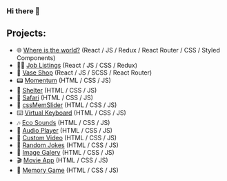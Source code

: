### Hi there 👋

## Projects:
- :globe_with_meridians: [Where is the world?](https://where-in-the-world-by1v32hm4-ywvv.vercel.app/) (React / JS / Redux / React Router / CSS / Styled Components)
- :man_technologist: [Job Listings](https://ywvv.github.io/job-listings/) (React / JS / CSS / Redux)
- :amphora: [Vase Shop](https://ywvv.github.io/vase-shop/) (React / JS / SCSS / React Router)
- :pager: [Momentum](https://ywvv.github.io/momentum/) (HTML / CSS / JS)
- :dog: [Shelter](https://ywvv.github.io/shelter/) (HTML / CSS / JS)
- :giraffe: [Safari](https://ywvv.github.io/Safari/) (HTML / CSS / JS)
- :hatched_chick: [cssMemSlider](https://ywvv.github.io/cssMemSlider/cssMemSlider/) (HTML / CSS / JS)
- :keyboard: [Virtual Keyboard](https://ywvv.github.io/virtual-keyboard/) (HTML / CSS / JS)
- :notes: [Eco Sounds](https://ywvv.github.io/JS30/eco-sounds/) (HTML / CSS / JS)
- :musical_note: [Audio Player](https://ywvv.github.io/JS30/audio-player/) (HTML / CSS / JS)
- :vhs: [Custom Video](https://ywvv.github.io/JS30/custom-video/) (HTML / CSS / JS)
- :ledger: [Random Jokes](https://ywvv.github.io/JS30/random-jokes/) (HTML / CSS / JS)
- :sunrise: [Image Galery](https://ywvv.github.io/JS30/image-galery/) (HTML / CSS / JS)
- :clapper: [Movie App](https://ywvv.github.io/JS30/movie-app/) (HTML / CSS / JS)
- :paw_prints: [Memory Game](https://ywvv.github.io/JS30/memory-game/) (HTML / CSS / JS)
